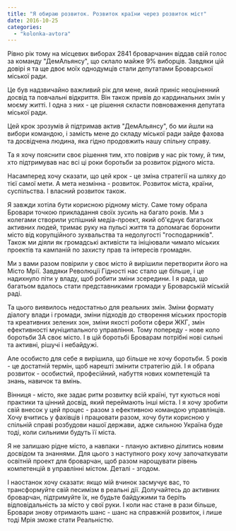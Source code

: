 ```yaml
---
title: "Я обираю розвиток. Розвиток країни через розвиток міст"
date: 2016-10-25
categories: 
  - "kolonka-avtora"
---
```


Рівно рік тому на місцевих виборах 2841 броварчанин віддав свій голос за команду "ДемАльянсу", що склало майже 9% виборців. Завдяки цій довірі я та ще двоє моїх однодумців стали депутатами Броварської міської ради.

Це був надзвичайно важливий рік для мене, який приніс неоціненний досвід та повчальні відкриття. Він також привів до кардинальних змін у моєму житті. І одна з них - це рішення скласти повноваження депутата міської ради.

Цей крок зрозумів й підтримав актив "ДемАльянсу", бо ми йшли на вибори командою, і замість мене до складу міської ради зайде фахова та досвідчена людина, яка гідно продовжить нашу спільну справу.

Та я хочу пояснити своє рішення тим, хто повірив у нас рік тому, й тим, хто підтримував нас всі ці роки боротьби за розвиток рідного міста.

Насамперед хочу сказати, що цей крок - це зміна стратегії на шляху до тієї самої мети. А мета незмінна - розвиток. Розвиток міста, країни, суспільства. І власний розвиток також.

Я завжди хотіла бути корисною рідному місту. Саме тому обрала Бровари точкою прикладання своїх зусиль на багато років. Ми з колегами створили успішний медіа-проект, який об'єднує багатьох активних людей, тримає руку на пульсі життя та допомагає боронити місто від корупційного зухвальства та недолугості "господарників". Також ми діяли як громадські активісти та ініціювали чимало міських проектів та кампаній по захисту прав та інтересів громадян.

Ми з вами разом повірили у своє місто й вирішили перетворити його на Місто Мрії. Завдяки Революції Гідності нас стало ще більше, і це надихнуло піти у владу, щоб робити зміни зсередини. І я рада, що багатьом вдалось стати представниками громади у Броварській міській раді.

Та цього виявилось недостатньо для реальних змін. Зміни формату діалогу влади і громади, зміни підходів до створення міських просторів та креативних зелених зон, зміни якості роботи сфери ЖКГ, змін ефективності муніципального управління. Тому попереду - нове коло боротьби ЗА своє місто. І в цій боротьбі Броварам потрібні нові сильні та активні, рішучі і небайдужі.

Але особисто для себе я вирішила, що більше не хочу боротьби. 5 років - це достатній термін, щоб нарешті змінити стратегію дій. І я обрала розвиток - особистий, професійний, набуття нових компетенцій та знань, навичок та вмінь.

Вінниця - місто, яке задає ритм розвитку всій країні, тут куються нові практики та цінний досвід, який переймають інші міста. І я хочу зробити свій внесок у цей процес - разом з ефективною командою управлінців. Хочу вчитись у фахівців і працювати разом, хочу бути корисною у спільній справі розбудови нашої держави, адже сильною Україна буде тоді, коли сильними будуть її міста.

Я не залишаю рідне місто, а навпаки - планую активно ділитись новим досвідом та знаннями. Для цього з наступного року хочу започаткувати освітній проект для броварчан, щоб разом нарощувати рівень компетенцій в управлінні містом. Деталі - згодом.

І наостанок хочу сказати: якщо мій вчинок засмучує вас, то трансформуйте свій песимізм в реальні дії. Долучайтесь до активних броварчан, підтримуйте їх, не будьте байдужими та беріть відповідальність за місто у свої руки. І коли нас стане в рази більше, Бровари знову отримають шанс - шанс на справжній розвиток, і лише тоді Мрія зможе стати Реальністю.
